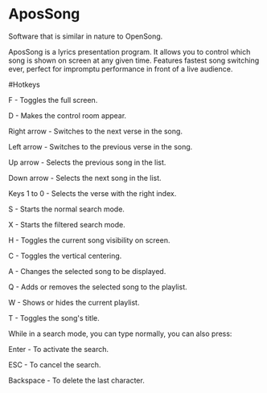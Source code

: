 # AposSong
Software that is similar in nature to OpenSong.

AposSong is a lyrics presentation program. It allows you to control which song is shown on screen at any given time. Features fastest song switching ever, perfect for impromptu performance in front of a live audience.

#Hotkeys

F - Toggles the full screen.

D - Makes the control room appear.

Right arrow - Switches to the next verse in the song.

Left arrow - Switches to the previous verse in the song.

Up arrow - Selects the previous song in the list.

Down arrow - Selects the next song in the list.

Keys 1 to 0 - Selects the verse with the right index.

S - Starts the normal search mode.

X - Starts the filtered search mode.

H - Toggles the current song visibility on screen.

C - Toggles the vertical centering.

A - Changes the selected song to be displayed.

Q - Adds or removes the selected song to the playlist.

W - Shows or hides the current playlist.

T - Toggles the song's title.


While in a search mode, you can type normally, you can also press:

Enter - To activate the search.

ESC - To cancel the search.

Backspace - To delete the last character.
